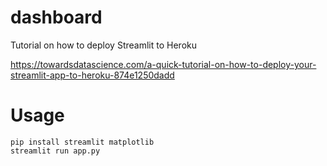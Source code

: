 # dashboard

Tutorial on how to deploy Streamlit to Heroku

https://towardsdatascience.com/a-quick-tutorial-on-how-to-deploy-your-streamlit-app-to-heroku-874e1250dadd

# Usage
```
pip install streamlit matplotlib
streamlit run app.py
```
